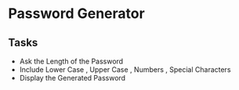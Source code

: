 # Password Generator
## Tasks 
* Ask the Length of the Password
* Include Lower Case , Upper Case , Numbers , Special Characters
* Display the Generated Password 
